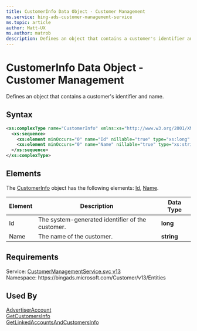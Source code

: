 ```yaml
---
title: CustomerInfo Data Object - Customer Management
ms.service: bing-ads-customer-management-service
ms.topic: article
author: Matt-UX
ms.author: matrob
description: Defines an object that contains a customer's identifier and name.
---
```

# CustomerInfo Data Object - Customer Management
Defines an object that contains a customer's identifier and name.  

## Syntax
```xml
<xs:complexType name="CustomerInfo" xmlns:xs="http://www.w3.org/2001/XMLSchema">
  <xs:sequence>
    <xs:element minOccurs="0" name="Id" nillable="true" type="xs:long" />
    <xs:element minOccurs="0" name="Name" nillable="true" type="xs:string" />
  </xs:sequence>
</xs:complexType>
```

## <a name="elements"></a>Elements

The [CustomerInfo](customerinfo.md) object has the following elements: [Id](#id), [Name](#name).

|Element|Description|Data Type|
|-----------|---------------|-------------|
|<a name="id"></a>Id|The system-generated identifier of the customer.|**long**|
|<a name="name"></a>Name|The name of the customer.|**string**|

## Requirements
Service: [CustomerManagementService.svc v13](https://clientcenter.api.bingads.microsoft.com/Api/CustomerManagement/v13/CustomerManagementService.svc)  
Namespace: https\://bingads.microsoft.com/Customer/v13/Entities  

## Used By
[AdvertiserAccount](advertiseraccount.md)  
[GetCustomersInfo](getcustomersinfo.md)  
[GetLinkedAccountsAndCustomersInfo](getlinkedaccountsandcustomersinfo.md)  
